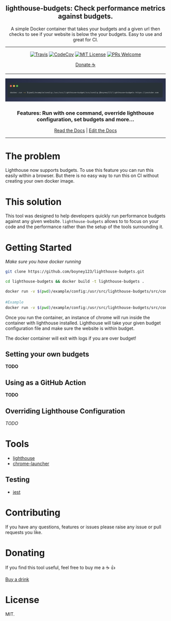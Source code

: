 <div align="center">

<h2>lighthouse-budgets: Check performance metrics against budgets.</h2>

<p>
A simple Docker container that takes your budgets and a given url then checks to see if your website is below the your budgets. Easy to use and great for CI.
</p>

  <hr />

[![Travis](https://img.shields.io/travis/boyney123/lighthouse-budgets/master.svg)](https://travis-ci.org/boyney123/lighthouse-budgets)
[![CodeCov](https://codecov.io/gh/boyney123/lighthouse-budgets/branch/master/graph/badge.svg?token=AoXW3EFgMP)](https://codecov.io/gh/boyney123/lighthouse-budgets)
[![MIT License][license-badge]][license]
[![PRs Welcome][prs-badge]][prs]

[Donate ☕](https://www.paypal.me/boyney123/5)

<hr />

<img alt="header" src="./screenshot.png" />

  <h3>Features: Run with one command, override lighthouse configuration, set budgets and more...</h3>

[Read the Docs](https://lighthouse-budgets.netlify.com/) | [Edit the Docs](https://github.com/boyney123/lighthouse-budgets-docs)

</div>

<hr/>

# The problem

Lighthouse now supports budgets. To use this feature you can run this easily within a browser. But there is no easy way to run this on CI without creating your own docker image.

# This solution

This tool was designed to help developers quickly run performance budgets against any given website. `lighthouse-budgets` allows to to focus on your code and the performance rather than the setup of the tools surrounding it.

# Getting Started

_Make sure you have docker running_

```sh
git clone https://github.com/boyney123/lighthouse-budgets.git
```

```sh
cd lighthouse-budgets && docker build -t lighthouse-budgets .
```

```sh
docker run -v $(pwd)/example/config:/usr/src/lighthouse-budgets/src/config lighthouse-budgets {url}

#Example
docker run -v $(pwd)/example/config:/usr/src/lighthouse-budgets/src/config lighthouse-budgets https://youtube.com


```

Once you run the container, an instance of chrome will run inside the container with lighthouse installed. Lighthouse will take your given budget configuration file and make sure the website is within budget.

The docker container will exit with logs if you are over budget!

## Setting your own budgets

**TODO**

## Using as a GitHub Action

**TODO**

## Overriding Lighthouse Configuration

_TODO_

# Tools

- [lighthouse](https://github.com/GoogleChrome/lighthouse)
- [chrome-launcher](https://github.com/GoogleChrome/chrome-launcher)

## Testing

- [jest](https://jestjs.io/)

# Contributing

If you have any questions, features or issues please raise any issue or pull requests you like.

[spectrum-badge]: https://withspectrum.github.io/badge/badge.svg
[spectrum]: https://spectrum.chat/explore-tech
[license-badge]: https://img.shields.io/github/license/boyney123/lighthouse-budgets.svg?color=yellow
[license]: https://github.com/boyney123/react.explore-tech.org/blob/master/LICENSE
[prs-badge]: https://img.shields.io/badge/PRs-welcome-brightgreen.svg?style=flat-square
[prs]: http://makeapullrequest.com
[github-watch-badge]: https://img.shields.io/github/watchers/boyney123/lighthouse-budgets.svg?style=social
[github-watch]: https://github.com/boyney123/lighthouse-budgets/watchers
[twitter]: https://twitter.com/intent/tweet?text=Check%20out%20lighthouse-budgets%20by%20%40boyney123%20https%3A%2F%2Fgithub.com%2Fboyney123%2Flighthouse-budgets%20%F0%9F%91%8D
[twitter-badge]: https://img.shields.io/twitter/url/https/github.com/boyney123/lighthouse-budgets.svg?style=social
[github-star-badge]: https://img.shields.io/github/stars/boyney123/lighthouse-budgets.svg?style=social
[github-star]: https://github.com/boyney123/lighthouse-budgets/stargazers

# Donating

If you find this tool useful, feel free to buy me a ☕ 👍

[Buy a drink](https://www.paypal.me/boyney123/5)

# License

MIT.

